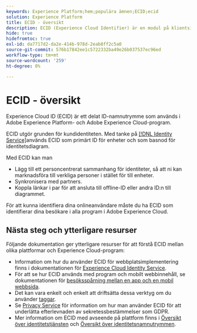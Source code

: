 ```yaml
---
keywords: Experience Platform;hem;populära ämnen;ECID;ecid
solution: Experience Platform
title: ECID - översikt
description: ECID (Experience Cloud Identifier) är en modul på klientsidan som ger tillgång till identitetshantering och som tillhandahåller tre primära funktioner.
hide: true
hidefromtoc: true
exl-id: da7717d2-da2e-414b-978d-2eab8ff2c5a0
source-git-commit: 576b17842ee1c5722332ba49e26b037537ec96ed
workflow-type: tm+mt
source-wordcount: '259'
ht-degree: 0%

---
```


# ECID - översikt

Experience Cloud ID (ECID) är ett delat ID-namnutrymme som används i Adobe Experience Platform- och Adobe Experience Cloud-program.

ECID utgör grunden för kundidentiteten. Med tanke på [[!DNL Identity Service]](../home.md)används ECID som primärt ID för enheter och som basnod för identitetsdiagram.

Med ECID kan man

* Lägg till ett personcentrerat sammanhang för identiteter, så att ni kan marknadsföra till verkliga personer i stället för till enheter.
* Synkronisera med partners.
* Koppla länkar i par för att ansluta till offline-ID eller andra ID:n till diagrammet.

För att kunna identifiera dina onlineanvändare måste du ha ECID som identifierar dina besökare i alla program i Adobe Experience Cloud.

## Nästa steg och ytterligare resurser

Följande dokumentation ger ytterligare resurser för att förstå ECID mellan olika plattformar och Experience Cloud-program:

* Information om hur du använder ECID för webbplatsimplementering finns i dokumentationen för [Experience Cloud Identity Service](https://experienceleague.adobe.com/docs/id-service/using/home.html).
* För att se hur ECID används med program och mobilt webbinnehåll, se dokumentationen för [besöksspårning mellan en app och en mobil webbsida](https://experienceleague.adobe.com/docs/mobile-services/ios/sdk-reference-ios/hybrid-app.html#sdk-reference-ios).
* Det kan vara enkelt och enkelt att driftsätta dessa verktyg om du använder [taggar](../../tags/home.md).
* Se [Privacy Service](../../privacy-service/identity-data.md) för information om hur man använder ECID för att underlätta efterlevnaden av sekretessbestämmelser som GDPR.
* Mer information om ECID med avseende på plattform finns i [Översikt över identitetstjänsten](../home.md) och [Översikt över identitetsnamnutrymmen](./namespaces.md).